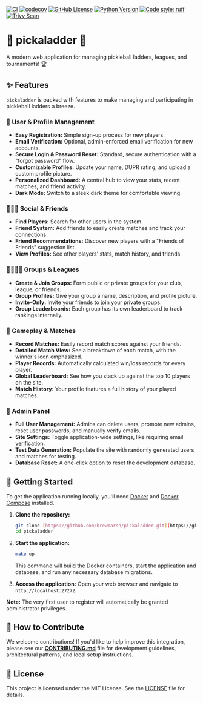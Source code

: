 [![CI](https://github.com/brewmarsh/pickaladder/actions/workflows/ci.yml/badge.svg)](https://github.com/brewmarsh/pickaladder/actions/workflows/ci.yml)
[![codecov](https://codecov.io/gh/brewmarsh/pickaladder/branch/main/graph/badge.svg)](https://codecov.io/gh/brewmarsh/pickaladder)
[![GitHub License](https://img.shields.io/github/license/brewmarsh/pickaladder)](https://github.com/brewmarsh/pickaladder/blob/main/LICENSE)
[![Python Version](https://img.shields.io/badge/python-3.9-blue.svg)](https://www.python.org/downloads/release/python-390/)
[![Code style: ruff](https://img.shields.io/endpoint?url=https://raw.githubusercontent.com/astral-sh/ruff/main/assets/badge/v2.json)](https://github.com/astral-sh/ruff)
[![Trivy Scan](https://img.shields.io/github/actions/workflow/status/brewmarsh/pickaladder/ci.yml?label=trivy&logo=trivy)](https://github.com/brewmarsh/pickaladder/actions/workflows/ci.yml)

# 🥒 pickaladder 🥇

A modern web application for managing pickleball ladders, leagues, and tournaments! 🏆

## ✨ Features

`pickaladder` is packed with features to make managing and participating in pickleball ladders a breeze.

### 👤 User & Profile Management
* **Easy Registration:** Simple sign-up process for new players.
* **Email Verification:** Optional, admin-enforced email verification for new accounts.
* **Secure Login & Password Reset:** Standard, secure authentication with a "forgot password" flow.
* **Customizable Profiles:** Update your name, DUPR rating, and upload a custom profile picture.
* **Personalized Dashboard:** A central hub to view your stats, recent matches, and friend activity.
* **Dark Mode:** Switch to a sleek dark theme for comfortable viewing.

### 🧑‍🤝‍🧑 Social & Friends
* **Find Players:** Search for other users in the system.
* **Friend System:** Add friends to easily create matches and track your connections.
* **Friend Recommendations:** Discover new players with a "Friends of Friends" suggestion list.
* **View Profiles:** See other players' stats, match history, and friends.

### 👨‍👩‍👧‍👦 Groups & Leagues
* **Create & Join Groups:** Form public or private groups for your club, league, or friends.
* **Group Profiles:** Give your group a name, description, and profile picture.
* **Invite-Only:** Invite your friends to join your private groups.
* **Group Leaderboards:** Each group has its own leaderboard to track rankings internally.

### 🏓 Gameplay & Matches
* **Record Matches:** Easily record match scores against your friends.
* **Detailed Match View:** See a breakdown of each match, with the winner's icon emphasized.
* **Player Records:** Automatically calculated win/loss records for every player.
* **Global Leaderboard:** See how you stack up against the top 10 players on the site.
* **Match History:** Your profile features a full history of your played matches.

### 👑 Admin Panel
* **Full User Management:** Admins can delete users, promote new admins, reset user passwords, and manually verify emails.
* **Site Settings:** Toggle application-wide settings, like requiring email verification.
* **Test Data Generation:** Populate the site with randomly generated users and matches for testing.
* **Database Reset:** A one-click option to reset the development database.

## 🚀 Getting Started

To get the application running locally, you'll need [Docker](https://www.docker.com/) and [Docker Compose](https://docs.docker.com/compose/) installed.

1.  **Clone the repository:**
    ```bash
    git clone [https://github.com/brewmarsh/pickaladder.git](https://github.com/brewmarsh/pickaladder.git)
    cd pickaladder
    ```

2.  **Start the application:**
    ```bash
    make up
    ```
    This command will build the Docker containers, start the application and database, and run any necessary database migrations.

3.  **Access the application:**
    Open your web browser and navigate to `http://localhost:27272`.

**Note:** The very first user to register will automatically be granted administrator privileges.

## 🤝 How to Contribute

We welcome contributions! If you'd like to help improve this integration, please see our [**CONTRIBUTING.md**](CONTRIBUTING.md) file for development guidelines, architectural patterns, and local setup instructions.

## 📄 License

This project is licensed under the MIT License. See the [LICENSE](LICENSE) file for details.
